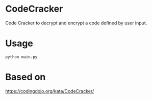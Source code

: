 # CodeCracker
Code Cracker to decrypt and encrypt a code defined by user input.

# Usage
`python main.py`

# Based on
https://codingdojo.org/kata/CodeCracker/
